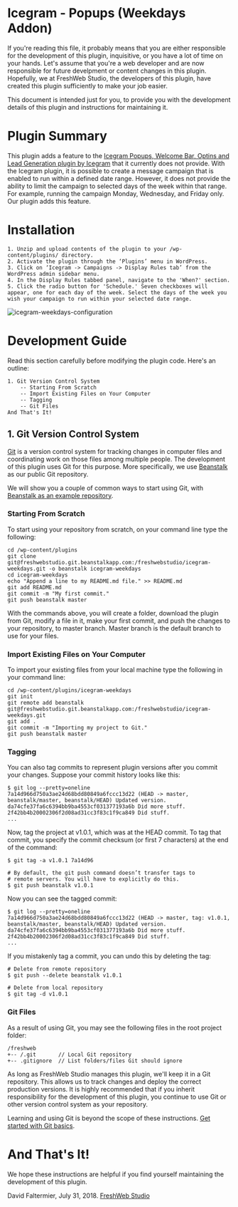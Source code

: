 # Icegram - Popups (Weekdays Addon)

If you're reading this file, it probably means that you are either responsible for the development of this plugin, inquisitive, or you have a lot of time on your hands. Let's assume that you're a web developer and are now responsible for future develpment or content changes in this plugin. Hopefully, we at FreshWeb Studio, the developers of this plugin, have created this plugin sufficiently to make your job easier.

This document is intended just for you, to provide you with the development details of this plugin and instructions for maintaining it.

# Plugin Summary

This plugin adds a feature to the [Icegram Popups, Welcome Bar, Optins and Lead Generation plugin by Icegram](https://wordpress.org/plugins/icegram/) that it currently does not provide. With the Icegram plugin, it is possible to create a message campaign that is enabled to run within a defined date range. However, it does not provide the ability to limit the campaign to selected days of the week within that range. For example, running the campaign Monday, Wednesday, and Friday only. Our plugin adds this feature.

# Installation

    1. Unzip and upload contents of the plugin to your /wp-content/plugins/ directory.
    2. Activate the plugin through the ‘Plugins’ menu in WordPress.
    3. Click on ‘Icegram -> Campaigns -> Display Rules tab’ from the WordPress admin sidebar menu.
    4. In the Display Rules tabbed panel, navigate to the 'When?' section.
    5. Click the radio button for 'Schedule.' Seven checkboxes will appear, one for each day of the week. Select the days of the week you wish your campaign to run within your selected date range.

![icegram-weekdays-configuration](https://user-images.githubusercontent.com/3323104/43471928-7a011984-94a9-11e8-8c77-3de6f9419b48.jpg)

# Development Guide

Read this section carefully before modifying the plugin code. Here's an outline:

    1. Git Version Control System
        -- Starting From Scratch
        -- Import Existing Files on Your Computer
        -- Tagging
        -- Git Files
    And That's It!

## 1. Git Version Control System

[Git](https://git-scm.com/book/en/v2/Getting-Started-Git-Basics) is a version control system for tracking changes in computer files and coordinating work on those files among multiple people. The development of this plugin uses Git for this purpose. More specifically, we use [Beanstalk](https://beanstalkapp.com) as our public Git repository.

We will show you a couple of common ways to start using Git, with [Beanstalk as an example repository](https://support.beanstalkapp.com/article/848-getting-started-with-git-creating-your-repository).

### Starting From Scratch

To start using your repository from scratch, on your command line type the following:

```
cd /wp-content/plugins
git clone git@freshwebstudio.git.beanstalkapp.com:/freshwebstudio/icegram-weekdays.git -o beanstalk icegram-weekdays
cd icegram-weekdays
echo "Append a line to my README.md file." >> README.md
git add README.md
git commit -m "My first commit."
git push beanstalk master
```

With the commands above, you will create a folder, download the plugin from Git, modify a file in it, make your first commit, and push the changes to your repository, to master branch. Master branch is the default branch to use for your files.

### Import Existing Files on Your Computer

To import your existing files from your local machine type the following in your command line:

```
cd /wp-content/plugins/icegram-weekdays
git init
git remote add beanstalk git@freshwebstudio.git.beanstalkapp.com:/freshwebstudio/icegram-weekdays.git
git add .
git commit -m "Importing my project to Git."
git push beanstalk master
```

### Tagging

You can also tag commits to represent plugin versions after you commit your changes. Suppose your commit history looks like this:

```
$ git log --pretty=oneline
7a14d966d750a3ae24d68bdd80849a6fccc13d22 (HEAD -> master, beanstalk/master, beanstalk/HEAD) Updated version.
da74cfe37fa6c6394bb9ba4553cf031377193a6b Did more stuff.
2f42bb4b20002306f2d08ad31cc3f83c1f9ca849 Did stuff.
...
```

Now, tag the project at v1.0.1, which was at the HEAD commit. To tag that commit, you specify the commit checksum (or first 7 characters) at the end of the command:

```
$ git tag -a v1.0.1 7a14d96

# By default, the git push command doesn’t transfer tags to 
# remote servers. You will have to explicitly do this.
$ git push beanstalk v1.0.1
```

Now you can see the tagged commit:

```
$ git log --pretty=oneline
7a14d966d750a3ae24d68bdd80849a6fccc13d22 (HEAD -> master, tag: v1.0.1, beanstalk/master, beanstalk/HEAD) Updated version.
da74cfe37fa6c6394bb9ba4553cf031377193a6b Did more stuff.
2f42bb4b20002306f2d08ad31cc3f83c1f9ca849 Did stuff.
...
```

If you mistakenly tag a commit, you can undo this by deleting the tag:

```
# Delete from remote repository
$ git push --delete beanstalk v1.0.1

# Delete from local repository
$ git tag -d v1.0.1

```

### Git Files

As a result of using Git, you may see the following files in the root project folder:

```
/freshweb
+-- /.git       // Local Git repository
+-- .gitignore  // List folders/files Git should ignore

```

As long as FreshWeb Studio manages this plugin, we'll keep it in a Git repository. This allows us to track changes and deploy the correct production versions. It is highly recommended that if you inherit responsibility for the development of this plugin, you continue to use Git or other version control system as your repository.

Learning and using Git is beyond the scope of these instructions. [Get started with Git basics](https://git-scm.com/book/en/v2/Getting-Started-Git-Basics).

# And That's It!

We hope these instructions are helpful if you find yourself maintaining the development of this plugin. 

David Faltermier, July 31, 2018. [FreshWeb Studio](https://www.freshwebstudio.com)


